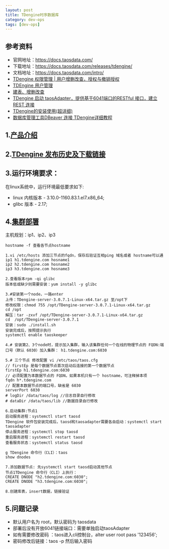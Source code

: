 ```yaml
---
layout: post
title: TDengine时序数据库
category: dev-ops
tags: [dev-ops]
---
```


## 参考资料
- 官网地址：https://docs.taosdata.com/
- 下载地址：https://docs.taosdata.com/releases/tdengine/
- 文档地址：https://docs.taosdata.com/intro/
- [TDengine 权限管理 | 用户增删改查，授权与撤销授权](https://vegetable-chicken.blog.csdn.net/article/details/130933212)
- [TDEngine 用户管理](https://blog.csdn.net/ouchangjian/article/details/124321258)
- [建表、增删改查](https://docs.taosdata.com/get-started/package/)
- [TDengine 启动 taosAdapter，提供基于6041端口的RESTful 接口，建立REST 连接](https://blog.csdn.net/qq_19734597/article/details/130933246)
- [TDengine的安装使用(超详细)](https://www.yii666.com/blog/499000.html?action=onAll)
- [数据库管理工具DBeaver 连接 TDengine详细教程](https://blog.csdn.net/weixin_44462773/article/details/131526990)

## 1.[产品介绍](https://docs.taosdata.com/intro/)

## 2.[TDengine 发布历史及下载链接](https://docs.taosdata.com/releases/tdengine/) 

## 3.运行环境要求：
在linux系统中，运行环境最低要求如下:  
- linux 内核版本 - 3.10.0-1160.83.1.el7.x86_64;  
- glibc 版本 - 2.17;  

## 4.[集群部署](https://docs.taosdata.com/deployment/)
主机规划：ip1、ip2、ip3
``` 
hostname -f 查看各节点hostname

1.vi /etc/hosts 添加三节点的fqdn，保存后验证互相ping 域名或者 hostname可以通
ip1 h1.tdengine.com hosname1
ip2 h2.tdengine.com hosname2
ip3 h3.tdengine.com hosname3

2.查看版本rpm -qi glibc
版本低或缺少则需要安装：yum install -y glibc

3.#安装第一个node，一路enter
上传：TDengine-server-3.0.7.1-Linux-x64.tar.gz 至/opt下
修改权限：chmod 755 /opt/TDengine-server-3.0.7.1-Linux-x64.tar.gz
cd /opt
解压：tar -zxvf /opt/TDengine-server-3.0.7.1-Linux-x64.tar.gz 
cd  /opt/TDengine-server-3.0.7.1
安装：sudo ./install.sh
安装完成后，按照提示执行
systemctl enable taoskeeper

4.# 安装第2、3个node时，提示加入集群，输入该集群任何一个在线的物理节点的 FQDN:端口号（默认 6030）加入集群： h1.tdengine.com:6030

5.# 三个节点 修改配置 vi /etc/taos/taos.cfg
// firstEp 是每个数据节点首次启动后连接的第一个数据节点
firstEp h1.tdengine.com:6030
// 必须配置为本数据节点的 FQDN，如果本机只有一个 hostname，可注释掉本项
fqdn h*.tdengine.com
// 配置本数据节点的端口号，缺省是 6030
serverPort 6030
# logDir /data/taos/log //日志目录自行修改
# dataDir /data/taos/lib //数据目录自行修改

6.启动集群:节点1
启动服务进程：systemctl start taosd
TDengine 软件包安装完成后，taosd和taosadapter需要各自启动：systemctl start taosadapter
停止服务进程：systemctl stop taosd
重启服务进程：systemctl restart taosd
查看服务状态：systemctl status taosd

g TDengine 命令行（CLI）：taos
show dnodes

7.添加数据节点: 先systemctl start taosd启动其他节点
节点1TDengine 命令行（CLI）上执行：
CREATE DNODE "h2.tdengine.com:6030";
CREATE DNODE "h3.tdengine.com:6030";

8.创建库表，insert数据，链接验证
```

## 5.问题记录
- 默认用户名为 root，默认密码为 taosdata
- 部署后没有开放6041链接端口：需要单独启动taosAdapter
- 如有需要修改密码 ：taos进入cli控制台，alter user root pass '123456';
- 密码修改后链接：taos -p 然后输入密码